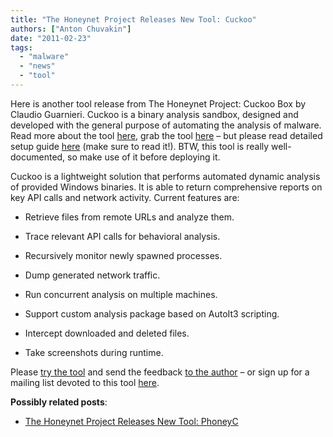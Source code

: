 ```yaml
---
title: "The Honeynet Project Releases New Tool: Cuckoo"
authors: ["Anton Chuvakin"]
date: "2011-02-23"
tags: 
  - "malware"
  - "news"
  - "tool"
---
```


Here is another tool release from The Honeynet Project: Cuckoo Box by Claudio Guarnieri. Cuckoo is a binary analysis sandbox, designed and developed with the general purpose of automating the analysis of malware. Read more about the tool [here](https://honeynet.org/project/Cuckoo), grab the tool [here](http://www.cuckoobox.org/download.php) – but please read detailed setup guide [here](http://www.cuckoobox.org/doc/setup.html) (make sure to read it!). BTW, this tool is really well-documented, so make use of it before deploying it.

  
  

Cuckoo is a lightweight solution that performs automated dynamic analysis of provided Windows binaries. It is able to return comprehensive reports on key API calls and network activity. Current features are:

  
  

  
- Retrieve files from remote URLs and analyze them.
  
  
- Trace relevant API calls for behavioral analysis.
  
  
- Recursively monitor newly spawned processes.
  
  
- Dump generated network traffic.
  
  
- Run concurrent analysis on multiple machines.
  
  
- Support custom analysis package based on AutoIt3 scripting.
  
  
- Intercept downloaded and deleted files.
  
  
- Take screenshots during runtime.
  

  
  

Please [try the tool](https://honeynet.org/project/Cuckoo) and send the feedback [to the author](http://www.cuckoobox.org/contacts.php) – or sign up for a mailing list devoted to this tool [here](https://public.honeynet.org/mailman/listinfo/cuckoo).

  
  

**Possibly related posts**:

  
  

  

  
- [The Honeynet Project Releases New Tool: PhoneyC](http://chuvakin.blogspot.com/2011/02/honeynet-project-releases-new-tool.html)
